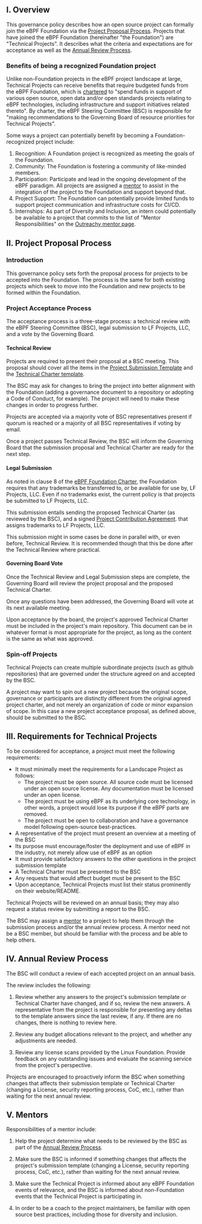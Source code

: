 ## I. Overview
This governance policy describes how an open source project can formally join the
eBPF Foundation via the
[Project Proposal Process](#ii-project-proposal-process). Projects that have joined the eBPF Foundation
(hereinafter "the Foundation") are
"Technical Projects". It describes what the criteria and expectations are for acceptance
as well as the [Annual Review Process](#iv-annual-review-process).

### Benefits of being a recognized Foundation project

Unlike non-Foundation projects in the eBPF project landscape at large, Technical Projects
can receive benefits that require budgeted funds from the eBPF Foundation, which is
[chartered](https://ebpf.foundation/charter/) to "spend funds in support of various open source,
open data and/or open standards projects relating to eBPF technologies, including infrastructure
and support initiatives related thereto".   By charter, the eBPF Steering Committee (BSC) is
responsible for "making recommendations to the Governing Board of resource priorities for Technical Projects".

Some ways a project can potentially benefit by becoming a Foundation-recognized project include:

1. Recognition: A Foundation project is recognized as meeting the goals of the Foundation.
2. Community: The Foundation is fostering a community of like-minded members.
3. Participation: Participate and lead in the ongoing development of the eBPF paradigm. All projects are assigned a [mentor](#v-mentors) to assist in the integration of the project to the Foundation and support beyond that.
4. Project Support: The Foundation can potentially provide limited funds to support project communication and infrastructure costs for CI/CD.
5. Internships: As part of Diversity and Inclusion, an intern could potentially be available to a project that commits to the list of "Mentor Responsibilities" on the [Outreachy mentor page](https://www.outreachy.org/mentor/).

## II. Project Proposal Process

### Introduction
This governance policy sets forth the proposal process for projects to be accepted into the Foundation. The process is the same for both existing projects which seek to move into the Foundation and new projects to be formed within the Foundation.

### Project Acceptance Process

The acceptance process is a three-stage process: a technical review with the
eBPF Steering Committee (BSC), legal submission to LF Projects, LLC,
and a vote by the Governing Board.

#### Technical Review

Projects are required to present their proposal at a BSC meeting.
This proposal should cover all the items in the [Project Submission Template](project-submission-template.md)
and the [Technical Charter template](Technical%20Charter%20%28custom+data%29%20--%20LF%20Projects,%20LLC%204-10-2019%20FINAL.docx).

The BSC may ask for changes to bring the project into better alignment with
the Foundation (adding a governance document to a
repository or adopting a Code of Conduct, for example). The project will
need to make these changes in order to progress further.

Projects are accepted via a majority vote
of BSC representatives present if quorum is reached or a majority of all
BSC representatives if voting by email.

Once a project passes Technical Review, the BSC will inform the Governing
Board that the submission proposal and Technical Charter are ready for the
next step.

#### Legal Submission

As noted in clause 8 of the [eBPF Foundation Charter](https://ebpf.foundation/charter/),
the Foundation requires that any trademarks be transferred to, or be available for
use by, LF Projects, LLC.  Even if no trademarks exist, the current
policy is that projects be submitted to LF Projects, LLC.

This submission entails sending the proposed Technical Charter (as reviewed
by the BSC), and a signed
[Project Contribution Agreement](LF%20Projects%20--%20Form%20of%20Trademark%20and%20Account%20Assignment.docx).
that assigns trademarks to LF Projects, LLC.

This submission might in some cases be done in parallel with, or even
before, Technical Review.  It is recommended though that this be
done after the Technical Review where practical.

#### Governing Board Vote

Once the Technical Review and Legal Submission steps are complete,
the Governing Board will review
the project proposal and the proposed Technical Charter.

Once any questions have been addressed, the Governing Board will
vote at its next available meeting.

Upon acceptance by the board, the project's approved Technical Charter
must be included in the project's main repository.  This document can
be in whatever format is most appropriate for the project, as long as
the content is the same as what was approved.

### Spin-off Projects ###

Technical Projects can create multiple subordinate projects (such as github repositories) that are governed under the structure agreed on and accepted by the BSC.

A project may want to spin out a new project because the original scope, governance or participants are distinctly different from the original agreed project charter, and not merely an organization of code or minor expansion of scope.
In this case a new project acceptance proposal, as defined above, should be submitted to the BSC.

## III. Requirements for Technical Projects

To be considered for acceptance, a project must meet the following requirements:

* It must minimally meet the requirements for a Landscape Project as follows:
    * The project must be open source. All source code must be licensed under an open source license.
      Any documentation must be licensed under an open license.
    * The project must be using eBPF as its underlying core technology, in other words, a project would
      lose its purpose if the eBPF parts are removed.
    * The project must be open to collaboration and have a governance model following open-source best-practices.
* A representative of the project must present an overview at a meeting of the BSC
* Its purpose must encourage/foster the deployment and use of eBPF in the industry, not merely allow use
  of eBPF as an option
* It must provide satisfactory answers to the other questions in the project submission template
* A Technical Charter must be presented to the BSC
* Any requests that would affect budget must be present to the BSC
* Upon acceptance, Technical Projects must list their status prominently on their website/README.

Technical Projects will be reviewed on an annual basis; they may also request a status review by submitting
a report to the BSC.

The BSC may assign a [mentor](#v-mentors) to a project to help them through the submission process and/or the annual review
process.  A mentor need not be a BSC member, but should be familiar with the process and be able to help others.

## IV. Annual Review Process

The BSC will conduct a review of each accepted project on an annual basis.

The review includes the following:

1. Review whether any answers to the project's submission template or Technical Charter have
   changed, and if so, review the new answers. A representative from the
   project is responsible for presenting any deltas to the template answers
   since the last review, if any. If there are no changes, there is nothing
   to review here.

2. Review any budget allocations relevant to the project, and whether any
   adjustments are needed.
   
3. Review any license scans provided by the Linux Foundation. Provide feedback
   on any outstanding issues and evaluate the scanning service from the
   project's perspective.

Projects are encouraged to proactively inform the BSC when something
changes that affects their submission template or Technical Charter (changing a License, security
reporting process, CoC, etc.), rather than waiting for the next annual review.

## V. Mentors

Responsibilities of a mentor include:

1. Help the project determine what needs to be reviewed by the BSC as part of
   the [Annual Review Process](#iv-annual-review-process).

2. Make sure the BSC is informed if something changes that affects the
   project's submission template (changing a License, security reporting process, CoC, etc.),
   rather than waiting for the next annual review.

3. Make sure the Technical Project is informed about any eBPF Foundation events
   of relevance, and the BSC is informed about non-Foundation events that
   the Technical Project is participating in.

4. In order to be a coach to the project maintainers, be familiar with open source best practices,
   including those for diversity and inclusion.
